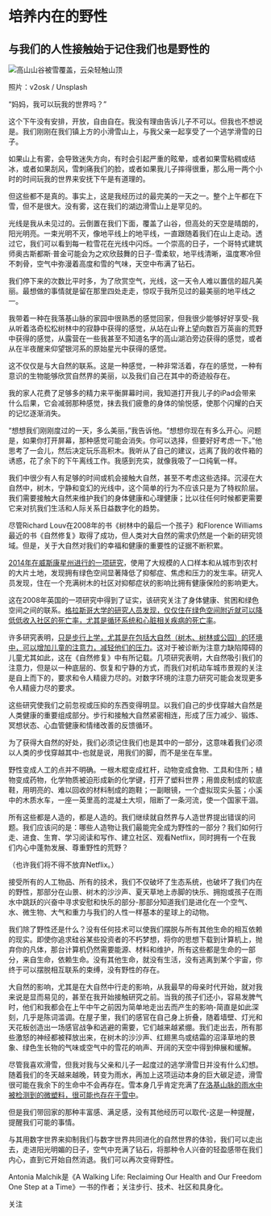 # 培养内在的野性

## 与我们的人性接触始于记住我们也是野性的

![高山山谷被雪覆盖，云朵轻触山顶](https://miro.medium.com/max/1400/1*hqH2kJUv5XkmzWO7adWqLw.jpeg)

照片：v2osk / Unsplash

“妈妈，我可以玩我的世界吗？”

这个下午没有安排，开放，自由自在。我没有理由告诉儿子不可以。但我也不想说是。我们刚刚在我们镇上方的小滑雪山上，与我父亲一起享受了一个逃学滑雪的日子。

如果山上有雾，会导致迷失方向，有时会引起严重的眩晕，或者如果雪粘稠或结冰，或者如果刮风，雪刺痛我们的脸，或者如果我儿子摔得很重，那么用一两个小时的时间玩我的世界来安抚下午是有道理的。

但这些都不是真的。事实上，这是我经历过的最完美的一天之一。整个上午都在下雪，但不是很大。没有雾，这在我们的湖边滑雪山上是罕见的。

光线是我从未见过的。云倒置在我们下面，覆盖了山谷，但高处的天空是晴朗的，阳光明亮。一束光明不灭，像地平线上的地平线，一直跟随着我们在山上走动。透过它，我们可以看到每一粒雪花在光线中闪烁。一个崇高的日子，一个哥特式建筑师奥古斯都斯·普金可能会为之欢欣鼓舞的日子-雪柔软，地平线清晰，温度寒冷但不刺骨，空气中弥漫着高度和雪的气味，天空中布满了钻石。

我们停下来的次数比平时多，为了欣赏空气，光线，这一天令人难以置信的超凡美丽。最想做的事情就是留在那里四处走走，惊叹于我所见过的最美丽的地平线之一。

我带着一种在我落基山脉的家园中很熟悉的感觉回家，但我很少能够好好享受-我从听着洛奇松松树林中的寂静中获得的感觉，从站在山脊上望向数百万英亩的荒野中获得的感觉，从露营在一些我甚至不知道名字的高山湖泊旁边获得的感觉，或者从在半夜醒来仰望银河系的原始星光中获得的感觉。

这不仅仅是与大自然的联系。这是一种感觉，一种非常活着，存在的感觉，一种有意识的生物能够欣赏自然界的美丽，以及我们自己在其中的奇迹般存在。

我的家人花费了足够多的精力来平衡屏幕时间，我知道打开我儿子的iPad会带来什么后果，它会减弱那种感觉，抹去我们疲惫的身体的愉悦感，使那个闪耀的白天的记忆逐渐消失。

“想想我们刚刚度过的一天，多么美丽，”我告诉他。“想想你现在有多么开心。问题是，如果你打开屏幕，那种感觉可能会消失。你可以选择，但要好好考虑一下。”他思考了一会儿，然后决定玩乐高积木。我听从了自己的建议，远离了我的收件箱的诱惑，花了余下的下午离线工作。我感到充实，就像我吸了一口纯氧一样。

我们中很少有人有足够的时间或机会接触大自然，甚至不考虑这些选择。沉浸在大自然中，树木，宁静和变幻的光线中，这个简单的行为不应该只是为了特权阶层。我们需要接触大自然来维护我们的身体健康和心理健康；比以往任何时候都更需要它来对抗我们生活和人际关系日益数字化的趋势。

尽管Richard Louv在2008年的书《树林中的最后一个孩子》和Florence Williams最近的书《自然修复》取得了成功，但人类对大自然的需求仍然是一个新的研究领域。但是，关于大自然对我们的幸福和健康的重要性的证据不断积累。

[2014年在威斯康星州进行的一项研究](https://pubmed.ncbi.nlm.nih.gov/24662966/)，使用了大规模的人口样本和从城市到农村的大片土地，发现拥有绿色空间显著降低了抑郁症、焦虑和压力的发生率。研究人员发现，住在一个充满树木的社区对抑郁症状的影响比拥有健康保险的影响更大。

这在2008年英国的一项研究中得到了证实，该研究关注了身体健康、贫困和绿色空间之间的联系。[格拉斯哥大学的研究人员发现，仅仅住在绿色空间附近就可以降低低收入社区的死亡率，尤其是循环系统和心脏相关疾病的死亡率](https://www.gla.ac.uk/news/archiveofnews/2008/november/headline_97505_en.html)。

许多研究表明，[只是步行上学，尤其是在包括大自然（树木、树林或公园）的环境中，可以增加儿童的注意力，减轻他们的压力](https://sciencenordic.com/children-and-adolescents-denmark-exercise/children-who-walk-to-school-concentrate-better/1379550)。这对于被诊断为注意力缺陷障碍的儿童尤其如此，这在《自然修复》中有所记载。几项研究表明，大自然吸引我们的注意力，但是以一种底层的、恢复和宁静的方式，而我们对机动车城市景观的关注是自上而下的，要求和令人精疲力尽的。对数字环境的注意力研究可能会发现更多令人精疲力尽的要求。

这些研究使我们之前忽视或压抑的东西变得明显。以我们自己的步伐穿越大自然是人类健康的重要组成部分。步行和接触大自然紧密相连，形成了压力减少、锻炼、冥想状态、心血管健康和情绪改善的反馈循环。

为了获得大自然的好处，我们必须记住我们也是其中的一部分，这意味着我们必须以人类的步伐穿越其中-也就是说，用我们的脚，而不是坐在车里。

野性变成人工的点并不明确。一根木棍变成杠杆，动物变成食物、工具和住所；植物变成药物，化学物质被迫形成新的化学键，打开了塑料世界；用兽皮制成的软底鞋，用明亮的、难以回收的材料制成的跑鞋；一副眼镜，一个虚拟现实头盔；小溪中的木质水车，一座一英里高的混凝土大坝，阻断了一条河流，使一个国家干涸。

所有这些都是人造的，都是人造的。我们继续就自然界与人造世界提出错误的问题。我们应该问的是：哪些人造物让我们最能完全成为野性的一部分？我们如何行走、进食、生育、学习阅读和写作、建立社区、观看Netflix，同时拥有一个在我们内心中蓬勃发展、尊重野性的荒野？

（也许我们将不得不放弃Netflix。）

接受所有的人工物品、所有的技术，我们不仅破坏了生态系统，也破坏了我们内在的野性，那部分在山景、树木的沙沙声、夏天草地上赤脚的快乐、拥抱或孩子在雨水中跳跃的兴奋中寻求安慰和快乐的部分-那部分知道我们是进化在一个空气、水、微生物、大气和重力与我们的人性一样基本的星球上的动物。

我们除了野性还是什么？没有任何技术可以使我们摆脱与所有其他生命的相互依赖的现实。即使你追求硅谷某些投资者的不朽梦想，将你的思想下载到计算机上，抛弃你的凡体，那台计算机仍然需要能源、材料和维护，所有这些都是生命的一部分，来自生命，依赖生命。没有其他生命，就没有生活，没有逃离到某个宇宙，你终于可以摆脱相互联系的束缚，没有野性的存在。

大自然的影响，尤其是在大自然中行走的影响，从我最早的母亲时代开始，就对我来说是显而易见的，甚至在我开始接触研究之前。当我的孩子们还小，容易发脾气时，他们和我都会在上午中午之前因为简单地走出去而产生的影响-简直是如此深刻，几乎是陈词滥调。在屋子里，我们的感官在自己身上折叠，随着墙壁、灯光和天花板创造出一场感官战争和逃避的需要，它们越来越紧绷。我们走出去，所有那些激怒的神经都被释放出来，在树木的沙沙声、红翅黑鸟或结霜的沼泽草地的景象、绿色生长物的气味或空气中的雪花的响声、开阔的天空中得到伸展和缓解。

尽管我喜欢滑雪，但我对我与父亲和儿子一起度过的逃学滑雪日并没有什么幻想。随着我们的冬天越来越晚，转变为雨水，再加上这项运动本身的巨大碳足迹，滑雪很可能在我余下的生命中不会再存在。雪本身几乎肯定充满了[在洛基山脉的雨水中被检测到的微塑料，很可能也存在于雪中](https://www.sciencealert.com/us-geological-survey-finds-it-s-raining-plastic-in-the-rocky-mountains)。

但是我们带回家的那种丰富感、满足感，没有其他经历可以取代-这是一种提醒，提醒我们可能的事情。

与其用数字世界来抑制我们与数字世界共同进化的自然世界的体验，我们可以走出去，走进阳光明媚的日子，空气中充满了钻石，将那种令人兴奋的轻盈感带在我们内心，直到它开始自然消退。我们可以再次变得野性。

Antonia Malchik是《A Walking Life: Reclaiming Our Health and Our Freedom One Step at a Time》一书的作者；关注步行、技术、社区和具身化。

关注